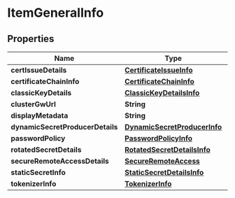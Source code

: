 

# ItemGeneralInfo

## Properties

Name | Type | Description | Notes
------------ | ------------- | ------------- | -------------
**certIssueDetails** | [**CertificateIssueInfo**](CertificateIssueInfo.md) |  |  [optional]
**certificateChainInfo** | [**CertificateChainInfo**](CertificateChainInfo.md) |  |  [optional]
**classicKeyDetails** | [**ClassicKeyDetailsInfo**](ClassicKeyDetailsInfo.md) |  |  [optional]
**clusterGwUrl** | **String** |  |  [optional]
**displayMetadata** | **String** |  |  [optional]
**dynamicSecretProducerDetails** | [**DynamicSecretProducerInfo**](DynamicSecretProducerInfo.md) |  |  [optional]
**passwordPolicy** | [**PasswordPolicyInfo**](PasswordPolicyInfo.md) |  |  [optional]
**rotatedSecretDetails** | [**RotatedSecretDetailsInfo**](RotatedSecretDetailsInfo.md) |  |  [optional]
**secureRemoteAccessDetails** | [**SecureRemoteAccess**](SecureRemoteAccess.md) |  |  [optional]
**staticSecretInfo** | [**StaticSecretDetailsInfo**](StaticSecretDetailsInfo.md) |  |  [optional]
**tokenizerInfo** | [**TokenizerInfo**](TokenizerInfo.md) |  |  [optional]



